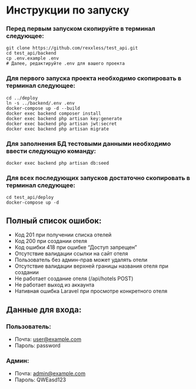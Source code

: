 # Инструкции по запуску
<h3>Перед первым запуском скопируйте в терминал следующее:</h3>

```shell
git clone https://github.com/rexxless/test_api.git
cd test_api/backend
cp .env.example .env
# Далее, редактируйте .env для вашего проекта
```

<h3>Для первого запуска проекта необходимо скопировать в терминал следующее:</h3>

```shell
cd ../deploy
ln -s ../backend/.env .env
docker-compose up -d --build
docker exec backend composer install
docker exec backend php artisan key:generate
docker exec backend php artisan jwt:secret
docker exec backend php artisan migrate
```


<h3> Для заполнения БД тестовыми данными необходимо ввести следующую команду: </h3>

```shell
docker exec backend php artisan db:seed
```

<h3> Для всех последующих запусков достаточно скопировать в терминал следующее: </h3>

```shell
cd test_api/deploy
docker-compose up -d
```

<h2>Полный список ошибок:</h2>
<ul>
<li>Код 201 при получении списка отелей</li>
<li>Код 200 при создании отеля</li>
<li>Код ошибки 418 при ошибке “Доступ запрещен”</li>
<li>Отсутствие валидации ссылки на сайт отеля</li>
<li>Пользователь без админ-прав может удалять отели</li>
<li>Отсутствие валидации верхней границы названия отеля при создании</li>
<li>Не работает создание отеля (/api/hotels POST)</li>
<li>Не работает выход из аккаунта</li>
<li>Нативная ошибка Laravel при просмотре конкретного отеля</li>
</ul> 

<h2>Данные для входа:<br> </h2>

<h3>Пользователь: </h3>

* Почта: user@example.com
* Пароль: password

<h3> Админ:</h3>

* Почта: admin@example.com
* Пароль: QWEasd123






